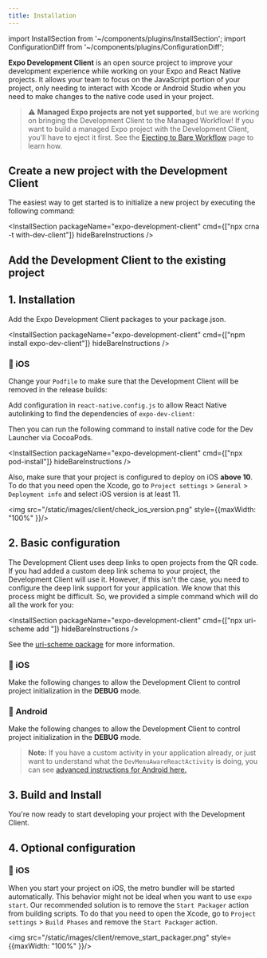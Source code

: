 ```yaml
---
title: Installation
---
```


import InstallSection from '~/components/plugins/InstallSection';
import ConfigurationDiff from '~/components/plugins/ConfigurationDiff';

**Expo Development Client** is an open source project to improve your development experience while working on your Expo and React Native projects. It allows your team to focus on the JavaScript portion of your project, only needing to interact with Xcode or Android Studio when you need to make changes to the native code used in your project.

> ⚠️ **Managed Expo projects are not yet supported**, but we are working on bringing the Development Client to the Managed Workflow! If you want to build a managed Expo project with the Development Client, you'll have to eject it first. See the [Ejecting to Bare Workflow](../workflow/customizing.md) page to learn how.

## Create a new project with the Development Client

The easiest way to get started is to initialize a new project by executing the following command:

<InstallSection packageName="expo-development-client" cmd={["npx crna -t with-dev-client"]} hideBareInstructions />

## Add the Development Client to the existing project

## 1. Installation

Add the Expo Development Client packages to your package.json.

<InstallSection packageName="expo-development-client" cmd={["npm install expo-dev-client"]} hideBareInstructions />

<!-- note: `/client/submodules` doesn't exists, commenting this out for now -->
<!-- [Want to learn more about how these modules work?](/client/submodules/) -->

### 🍏 iOS

Change your `Podfile` to make sure that the Development Client will be removed in the release builds:

<ConfigurationDiff source="/static/diffs/client/podfile.diff" />

Add configuration in `react-native.config.js` to allow React Native autolinking to find the dependencies of `expo-dev-client`:

<ConfigurationDiff source="/static/diffs/client/react-native.config.js.diff" />

Then you can run the following command to install native code for the Dev Launcher via CocoaPods.

<InstallSection packageName="expo-development-client" cmd={["npx pod-install"]} hideBareInstructions />

Also, make sure that your project is configured to deploy on iOS **above 10**.
To do that you need open the Xcode, go to `Project settings` > `General` > `Deployment info` and select iOS version is at least 11.

<img src="/static/images/client/check_ios_version.png" style={{maxWidth: "100%" }}/>

## 2. Basic configuration

The Development Client uses deep links to open projects from the QR code. If you had added a custom deep link schema to your project, the Development Client will use it. However, if this isn't the case, you need to configure the deep link support for your application. We know that this process might be difficult. So, we provided a simple command which will do all the work for you:

<InstallSection packageName="expo-development-client" cmd={["npx uri-scheme add <your scheme>"]} hideBareInstructions />

See the [uri-scheme package](https://www.npmjs.com/package/uri-scheme) for more information.

### 🍏 iOS

Make the following changes to allow the Development Client to control project initialization in the **DEBUG** mode.

<ConfigurationDiff source="/static/diffs/client/app-delegate.diff" />

### 🤖 Android

Make the following changes to allow the Development Client to control project initialization in the **DEBUG** mode.

> **Note:** If you have a custom activity in your application already, or just want to understand what the `DevMenuAwareReactActivity` is doing, you can see [advanced instructions for Android here.](https://github.com/expo/expo/tree/master/packages/expo-dev-menu#-android)

<ConfigurationDiff source="/static/diffs/client/main-activity-and-application.diff" />

## 3. Build and Install

You're now ready to start developing your project with the Development Client.

## 4. Optional configuration

### 🍏 iOS

When you start your project on iOS, the metro bundler will be started automatically. This behavior might not be ideal when you want to use `expo start`. Our recommended solution is to remove the `Start Packager` action from building scripts. To do that you need to open the Xcode, go to `Project settings` > `Build Phases` and remove the `Start Packager` action.

<img src="/static/images/client/remove_start_packager.png" style={{maxWidth: "100%" }}/>
